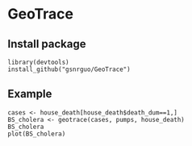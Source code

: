 # GeoTrace

## Install package
```{r}
library(devtools)
install_github("gsnrguo/GeoTrace")
```
## Example
```{r}
cases <- house_death[house_death$death_dum==1,]
BS_cholera <- geotrace(cases, pumps, house_death)
BS_cholera
plot(BS_cholera)
```
